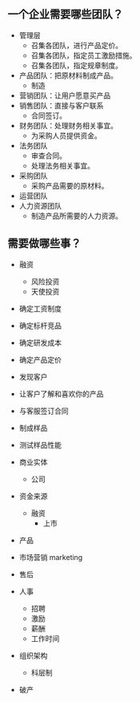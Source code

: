 ## 一个企业需要哪些团队？
- 管理层
  - 召集各团队，进行产品定价。
  - 召集各团队，指定员工激励措施。
  - 召集各团队，指定规章制度。
- 产品团队：把原材料制成产品。
  - 制造
- 营销团队：让用户愿意买产品
- 销售团队：直接与客户联系
  - 合同签订。
- 财务团队：处理财务相关事宜。
  - 为采购人员提供资金。
- 法务团队
  - 审查合同。
  - 处理法务相关事宜。
- 采购团队
  - 采购产品需要的原材料。
- 运营团队
- 人力资源团队
  - 制造产品所需要的人力资源。

## 需要做哪些事？

- 融资
  - 风险投资
  - 天使投资

- 确定工资制度

- 确定标杆竞品

- 确定研发成本

- 确定产品定价

- 发现客户

- 让客户了解和喜欢你的产品

- 与客服签订合同

- 制成样品

- 测试样品性能

- 商业实体

  - 公司

- 资金来源

  - 融资
    - 上市

- 产品

- 市场营销 marketing

- 售后

- 人事

  - 招聘
  - 激励
  - 薪酬
  - 工作时间

- 组织架构

  - 科层制

- 破产